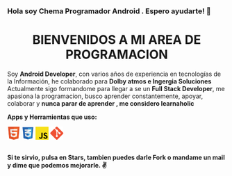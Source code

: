 ### Hola soy Chema Programador Android . Espero ayudarte! 👋
<h1 align="center"><b>BIENVENIDOS A MI AREA DE PROGRAMACION</b></h1>

 Soy **Android Developer**, con varios años de experiencia en tecnologías de la Información, he colaborado para **Dolby atmos e Ingergia Soluciones**  Actualmente sigo formandome para llegar a se un **Full Stack Developer**, me apasiona la programacion, busco aprender constantemente, apoyar, colaborar y **nunca parar de aprender , me considero learnaholic**  

**Apps y Herramientas que uso:**  

<code><img height="30" src="https://raw.githubusercontent.com/Davermx/Davermx/master/img/Html.png"></code>
<code><img height="30" src="https://raw.githubusercontent.com/Davermx/Davermx/master/img/Css.png"></code>
<code><img height="30" src="https://raw.githubusercontent.com/Davermx/Davermx/master/img/Js.png"></code>
<code><img height="30" src="https://raw.githubusercontent.com/Davermx/Davermx/master/img/Git.png"></code>


## 


#### Si te sirvio, pulsa en **Stars**, tambien puedes darle **Fork** o mandame un mail y dime que podemos mejorarle. ✌️

<!--
**Ochemoti/Ochemoti** is a ✨ _special_ ✨ repository because its `README.md` (this file) appears on your GitHub profile.

	
		
<body bgcolor="blue" >
	
<h1> Hola Mundo </h1>
<h2> Hola Mundo </h2>
<a href="http://www.uach.mx" >Página UACH</a>

<a href="http://www.uach.mx" ><img src="http://www.uach.mx/assets/img/custom/escudo_header_color_w.svg" width="20%"></a>

</br>
</br>
</br>	

<a href="http://www.uach.mx" ><img id="logo" src="http://www.uach.mx/assets/img/custom/escudo_header_color_w.svg"></a>

<h2> Hola Mundo </h2>



	</body>
</html>

Here are some ideas to get you started:

- 🔭 I’m currently working on ...
- 🌱 I’m currently learning ...
- 👯 I’m looking to collaborate on ...
- 🤔 I’m looking for help with ...
- 💬 Ask me about ...
- 📫 How to reach me: ...
- 😄 Pronouns: ...
- ⚡ Fun fact: ...
-->
